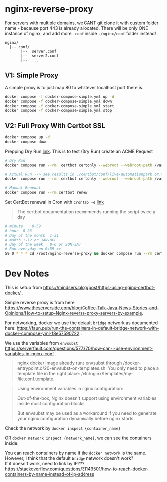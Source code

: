 # nginx-reverse-proxy

For servers with multiple domains, we CANT git clone it with custom folder name - because port 443 is already allocated. There will be only ONE instance of nginx, and add more `.conf` inside `./nginx/conf` folder instead!

```
nginx/
  |-- conf/
       |--  server.conf
       |--  server2.conf
       |--  ...
```


## V1: Simple Proxy

A simple proxy is to just map 80 to whatever localhost port there is. 

```bash
docker compose -f docker-compose-simple.yml up -d
docker compose -f docker-compose-simple.yml down
docker compose -f docker-compose-simple.yml start
docker compose -f docker-compose-simple.yml stop
```

## V2: Full Proxy With Certbot SSL

```bash
docker compose up -d
docker compose down
```

Prepping Dry Run [link](https://mindsers.blog/en/post/https-using-nginx-certbot-docker/). This is to test (Dry Run) create an ACME Request 

```bash
# Dry Run
docker compose run --rm  certbot certonly --webroot --webroot-path /var/www/certbot/ --dry-run -d automationpark.or.th -d www.automationpark.or.th

# Actual Run --> see results in ./certbot/conf/live/automationpark.or.th
docker compose run --rm  certbot certonly --webroot --webroot-path /var/www/certbot/ -d automationpark.or.th -d www.automationpark.or.th

# Manual Renewal
docker compose run --rm certbot renew
```

Set CertBot renewal in Cron with `crontab -e` 
[link](https://serverfault.com/questions/790772/best-practices-for-setting-a-cron-job-for-lets-encrypt-certbot-renewal)

>The certbot documentation recommends running the script twice a day


```bash
# minute	0-59  
# hour	0-23
# Day of the month	1-31
# month	1-12 or JAN-DEC
# Day of the week	0-6 or SUN-SAT
# Run everyday on 0:59 >>
59 0 * * * cd /root/nginx-reverse-proxy && docker compose run --rm certbot renew
```


# Dev Notes

This is setup from https://mindsers.blog/post/https-using-nginx-certbot-docker/ .

Simple reverse proxy is from here https://www.theserverside.com/blog/Coffee-Talk-Java-News-Stories-and-Opinions/How-to-setup-Nginx-reverse-proxy-servers-by-example.


For networking, docker we use the default `bridge` network as documented here: https://faun.pub/run-the-containers-in-default-bridge-network-with-docker-compose-yml-f8e57590722 .

We use the variables from `envsubst` https://serverfault.com/questions/577370/how-can-i-use-environment-variables-in-nginx-conf . 

>nginx docker image already runs envsubst through /docker-entrypoint.d/20-envsubst-on-templates.sh. You only need to place a template file in the right place: /etc/nginx/templates/my-file.conf.template.

>Using environment variables in nginx configuration:
>
>Out-of-the-box, Nginx doesn't support using environment variables inside most configuration blocks.
>
>But envsubst may be used as a workaround if you need to generate your nginx configuration dynamically before nginx starts.

Check the network by `docker inspect {container_name}`

OR `docker network inspect {network_name}`, we can see the containers inside.

You can reach containers by name if the `docker network` is the same. However, I think that the default `bridge` network doesn't work?   
  If it doesn't work, need to link by IP???
 https://stackoverflow.com/questions/31149501/how-to-reach-docker-containers-by-name-instead-of-ip-address
